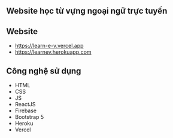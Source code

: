 ## Website học từ vựng ngoại ngữ trực tuyến

## Website
- https://learn-e-v.vercel.app
- https://learnev.herokuapp.com

## Công nghệ sử dụng
- HTML
- CSS
- JS
- ReactJS
- Firebase
- Bootstrap 5
- Heroku
- Vercel
